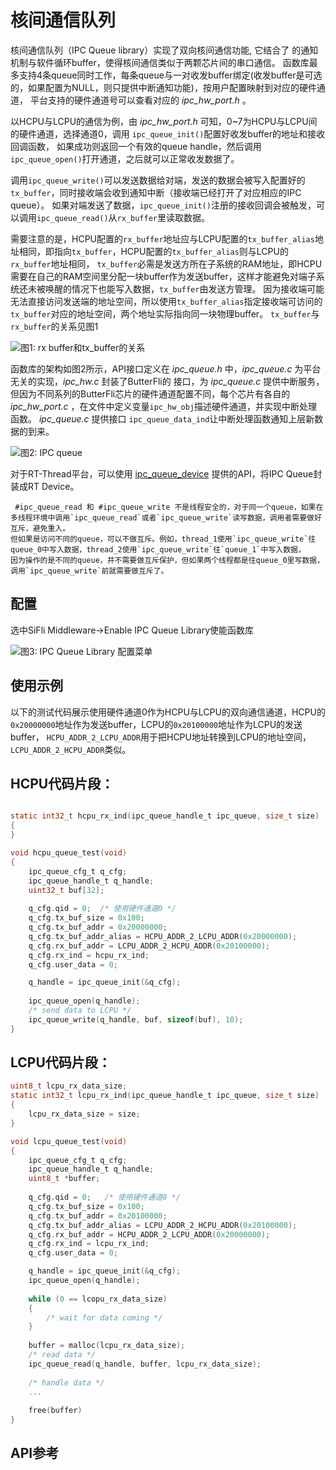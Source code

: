 # 核间通信队列

核间通信队列（IPC Queue library）实现了双向核间通信功能, 它结合了[](/hal/mailbox.md) 的通知机制与软件循环buffer，使得核间通信类似于两颗芯片间的串口通信。
函数库最多支持4条queue同时工作，每条queue与一对收发buffer绑定(收发buffer是可选的，如果配置为NULL，则只提供中断通知功能)，按用户配置映射到对应的硬件通道，
平台支持的硬件通道号可以查看对应的 _ipc_hw_port.h_ 。

以HCPU与LCPU的通信为例，由 _ipc_hw_port.h_ 可知，0~7为HCPU与LCPU间的硬件通道，选择通道0，调用 `ipc_queue_init()`配置好收发buffer的地址和接收回调函数，
如果成功则返回一个有效的queue handle，然后调用`ipc_queue_open()`打开通道，之后就可以正常收发数据了。

调用`ipc_queue_write()`可以发送数据给对端，发送的数据会被写入配置好的`tx_buffer`，同时接收端会收到通知中断（接收端已经打开了对应相应的IPC queue）。
如果对端发送了数据，`ipc_queue_init()`注册的接收回调会被触发，可以调用`ipc_queue_read()`从`rx_buffer`里读取数据。


需要注意的是，HCPU配置的`rx_buffer`地址应与LCPU配置的`tx_buffer_alias`地址相同，即指向`tx_buffer`，HCPU配置的`tx_buffer_alias`则与LCPU的`rx_buffer`地址相同，
`tx_buffer`必需是发送方所在子系统的RAM地址，即HCPU需要在自己的RAM空间里分配一块buffer作为发送buffer，这样才能避免对端子系统还未被唤醒的情况下也能写入数据，`tx_buffer`由发送方管理。
因为接收端可能无法直接访问发送端的地址空间，所以使用`tx_buffer_alias`指定接收端可访问的`tx_buffer`对应的地址空间，两个地址实际指向同一块物理buffer。
`tx_buffer`与`rx_buffer`的关系见图1

![图1: rx buffer和tx_buffer的关系](../../assets/ipc_queue_mem.png)

函数库的架构如图2所示，API接口定义在 _ipc_queue.h_ 中，_ipc_queue.c_ 为平台无关的实现，_ipc_hw.c_ 封装了ButterFli的[](/hal/mailbox.md) 接口，为 _ipc_queue.c_ 提供中断服务，
但因为不同系列的ButterFli芯片的硬件通道配置不同，每个芯片有各自的 _ipc_hw_port.c_ ，在文件中定义变量`ipc_hw_obj`描述硬件通道，并实现中断处理函数。
_ipc_queue.c_ 提供接口 `ipc_queue_data_ind`让中断处理函数通知上层新数据的到来。

![图2: IPC queue](../../assets/ipc_queue_arch.png)

对于RT-Thread平台，可以使用 [ipc_queue_device](#middleware-ipc_queue_device) 提供的API，将IPC Queue封装成RT Device。

```{note}
 #ipc_queue_read 和 #ipc_queue_write 不是线程安全的，对于同一个queue，如果在多线程环境中调用`ipc_queue_read`或者`ipc_queue_write`读写数据，调用者需要做好互斥，避免重入。
但如果是访问不同的queue，可以不做互斥。例如，thread_1使用`ipc_queue_write`往queue_0中写入数据，thread_2使用`ipc_queue_write`往`queue_1`中写入数据，
因为操作的是不同的queue，并不需要做互斥保护，但如果两个线程都是往queue_0里写数据，调用`ipc_queue_write`前就需要做互斥了。
```


## 配置
选中SiFli Middleware->Enable IPC Queue Library使能函数库

![图3: IPC Queue Library 配置菜单](../../assets/ipc_queue_menu.png)

## 使用示例
以下的测试代码展示使用硬件通道0作为HCPU与LCPU的双向通信通道，HCPU的`0x20000000`地址作为发送buffer，LCPU的`0x20100000`地址作为LCPU的发送buffer，
`HCPU_ADDR_2_LCPU_ADDR`用于把HCPU地址转换到LCPU的地址空间，`LCPU_ADDR_2_HCPU_ADDR`类似。

## HCPU代码片段：
```c

static int32_t hcpu_rx_ind(ipc_queue_handle_t ipc_queue, size_t size)
{
}

void hcpu_queue_test(void)
{
    ipc_queue_cfg_t q_cfg;
    ipc_queue_handle_t q_handle;
    uint32_t buf[32];
    
    q_cfg.qid = 0;  /* 使用硬件通道0 */
    q_cfg.tx_buf_size = 0x100;
    q_cfg.tx_buf_addr = 0x20000000;
    q_cfg.tx_buf_addr_alias = HCPU_ADDR_2_LCPU_ADDR(0x20000000);
    q_cfg.rx_buf_addr = LCPU_ADDR_2_HCPU_ADDR(0x20100000);
    q_cfg.rx_ind = hcpu_rx_ind;
    q_cfg.user_data = 0;    

    q_handle = ipc_queue_init(&q_cfg);
    
    ipc_queue_open(q_handle);
    /* send data to LCPU */
    ipc_queue_write(q_handle, buf, sizeof(buf), 10);
}
```

## LCPU代码片段：
```c
uint8_t lcpu_rx_data_size;
static int32_t lcpu_rx_ind(ipc_queue_handle_t ipc_queue, size_t size)
{
    lcpu_rx_data_size = size;
}

void lcpu_queue_test(void)
{
    ipc_queue_cfg_t q_cfg;
    ipc_queue_handle_t q_handle;    
    uint8_t *buffer;
    
    q_cfg.qid = 0;   /* 使用硬件通道0 */
    q_cfg.tx_buf_size = 0x100;
    q_cfg.tx_buf_addr = 0x20100000;
    q_cfg.tx_buf_addr_alias = LCPU_ADDR_2_HCPU_ADDR(0x20100000);
    q_cfg.rx_buf_addr = HCPU_ADDR_2_LCPU_ADDR(0x20000000);
    q_cfg.rx_ind = lcpu_rx_ind;
    q_cfg.user_data = 0;    

    q_handle = ipc_queue_init(&q_cfg);
    ipc_queue_open(q_handle);
    
    while (0 == lcopu_rx_data_size)
    {
        /* wait for data coming */
    }
    
    buffer = malloc(lcpu_rx_data_size);
    /* read data */
    ipc_queue_read(q_handle, buffer, lcpu_rx_data_size);
    
    /* handle data */
    ...
    
    free(buffer)
}


```



## API参考
[](middleware-ipc_queue)\
[](middleware-ipc_queue_device)
